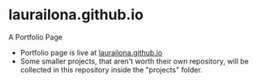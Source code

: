 # laurailona.github.io
A Portfolio Page


* Portfolio page is live at [laurailona.github.io](https://laurailona.github.io)
* Some smaller projects, that aren't worth their own repository, will be collected in this repository inside the "projects" folder.
